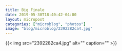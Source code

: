 ```yaml
---
title: Big Finale
date: 2019-05-30T18:40:42-04:00
layout: micropost
categories: ["microblog", "photos"]
image: "blog/microblog/2392282ca4.jpg"
---
```


{{< img src="2392282ca4.jpg" alt="" caption="" >}}




